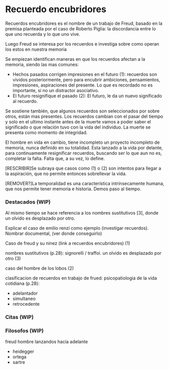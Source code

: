 # Recuerdo encubridores

Recuerdos encubridores es el nombre de un trabajo de Freud, basado en la premisa planteada por el caso de Roberto Piglia: la discordancia entre lo que uno recuerda y lo que uno vive. 

Luego Freud se interesa por los recuerdos e investiga sobre como operan los estos en nuestra memoria

Se empiezan identifican maneras en que los recuerdos afectan a la memoria, siendo las mas comunes:
- Hechos pasados corrigen impresiones en el futuro (1): recuerdos son vividos posteriormente, pero para encubrir ambiciones, pensamientos, impresiones, aspiraciones del presente. Lo que es recordado no es importante, si no un distractor asociativo.
- El futuro resignifique el pasado (2): El futuro, le da un nuevo significado al recuerdo.

Se sostiene también, que algunos recuerdos son seleccionados por sobre otros, están mas presentes. Los recuerdos cambian con el pasar del tiempo y solo en el ultimo instante antes de la muerte vamos a poder saber el significado o que relación tuvo con la vida del individuo. La muerte se presenta como momento de integridad.

El hombre en vida en cambio, tiene incompleto un proyecto incompleto de memoria, nunca definido en su totalidad. Esta lanzado a la vida por delante, para continuamente resignificar recuerdos, buscando ser lo que aun no es, completar la falta. Falta que, a su vez, lo define. 

[RESCRIBIR]Se subraya que casos como (1) o (2) son intentos para llegar a la aspiración, que no permite entonces sobrellevar la vida.

[REMOVER?]La temporalidad es una característica intrínsecamente humana, que nos permite tener memoria e historia. Demos paso al tiempo.

### Destacados (WIP)


Al mismo tiempo se hace referencia a los nombres sustitutivos [3], donde un olvido es desplazado por otro.

Explicar el caso de emilio renzi como ejemplo (investigar recuerdos).
Nombrar documental, (ver donde conseguirlo)

Caso de freud y su ninez (link a recuerdos encubridores) (1)

nombres sustitutivos (p.28): signorelli / traffoi. un olvido es desplazado por otro (3)

caso del hombre de los lobos (2)

clasificacion de recuerdos en trabajo de frued: psicopatiologia de la vida cotidiana (p.28):
- adelantador
- simultaneo
- retrocedente


### Citas (WIP)


### Filosofos (WIP)
freud
hombre lanzandos hacia adelante
- heidegger
- ortega
- sartre

